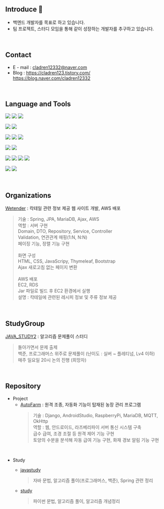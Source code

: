 ## Introduce 👋
* 백엔드 개발자를 목표로 하고 있습니다.
* 팀 프로젝트, 스터디 모임을 통해 같이 성장하는 개발자를 추구하고 있습니다.

<br>

## Contact
* E - mail : cladren12332@naver.com
* Blog     : https://cladren123.tistory.com/
             https://blog.naver.com/cladren12332

<br>



## Language and Tools
<img src="https://img.shields.io/badge/Java-007396?style=for-the-badge&logo=Java&logoColor=white"/></a>
<img src="https://img.shields.io/badge/Python-3766AB?style=for-the-badge&logo=Python&logoColor=white"/></a>
<img src="https://img.shields.io/badge/C++-00599C?style=for-the-badge&logo=C++&logoColor=white"/></a>

<img src="https://img.shields.io/badge/MySQL-4479A1?style=for-the-badge&logo=MySQL&logoColor=white"/></a>
<img src="https://img.shields.io/badge/MariaDB-003545?style=for-the-badge&logo=MariaDB&logoColor=white"/></a>

<img src="https://img.shields.io/badge/Spring-6DB33F?style=for-the-badge&logo=Spring&logoColor=white"/></a>
<img src="https://img.shields.io/badge/SpringBoot-6DB33F?style=for-the-badge&logo=SpringBoot&logoColor=white"/></a>
<img src="https://img.shields.io/badge/Django-092E20?style=for-the-badge&logo=Django&logoColor=white"/></a>

<img src="https://img.shields.io/badge/RaspberryPi-A22846?style=for-the-badge&logo=RaspberryPi&logoColor=white"/></a>
<img src="https://img.shields.io/badge/Arduino-00979D?style=for-the-badge&logo=Arduino&logoColor=white"/></a>

<img src="https://img.shields.io/badge/HTML-E34F26?style=for-the-badge&logo=HTML&logoColor=white"/></a>
<img src="https://img.shields.io/badge/CSS-F43059?style=for-the-badge&logo=CSS&logoColor=white"/></a>
<img src="https://img.shields.io/badge/JavaScript-F7DF1E?style=for-the-badge&logo=JavaScript&logoColor=white"/></a>
<img src="https://img.shields.io/badge/Bootstrap-7952B3?style=for-the-badge&logo=Bootstrap&logoColor=white"/></a>

<img src="https://img.shields.io/badge/Github-181717?style=for-the-badge&logo=Github&logoColor=white"/></a>
<img src="https://img.shields.io/badge/Notion-000000?style=for-the-badge&logo=Notion&logoColor=white"/></a>

<br>



## Organizations
[Wetender](https://github.com/we-tender) : 칵테일 관련 정보 제공 웹 사이트 개발, AWS 배포
> 기술 : Spring, JPA, MariaDB, Ajax, AWS  <br>
> 역할 : 서버 구현 <br>
>        Domain, DTO, Repository, Service, Controller <br>
>        Validation, 연관관계 매핑(1:N, N:N) <br>
>        페이징 기능, 정렬 기능 구현 <br> <br>
>        화면 구성 <br>
>        HTML, CSS, JavaScripy, Thymeleaf, Bootstrap <br>
>        Ajax 새로고침 없는 페이지 변환 <br> <br>
>        AWS 배포 <br>
>        EC2, RDS <br>
>        Jar 파일로 빌드 후 EC2 환경에서 실행 <br>
> 설명 : 칵테일에 관련된 레시피 정보 및 주류 정보 제공


<br>



## StudyGroup
[JAVA_STUDY2](https://github.com/cladren123/JAVA_STUDY2) : 알고리즘 문제풀이 스터디
> 돌아가면서 문제 출제 <br>
> 백준, 프로그래머스 위주로 문제풀이 (난이도 : 실버 ~ 플레티넘, Lv4 이하) <br>
> 매주 일요일 20시 논의 진행 (희망자)

<br>



## Repository
* Project <br>
  * [AutoFarm](https://github.com/cladren123/AutoFarm) : 원격 조종, 자동화 기능이 탑재된 농장 관리 프로그램 <br>
    > 기술 : Django, AndroidStudio, RaspberryPi, MariaDB, MQTT, OkHttp <br>
    > 역할 : 웹, 안드로이드, 라즈베리파이 서버 통신 시스템 구축 <br>
             급수 급여, 조경 조절 등 원격 제어 기능 구현 <br>
             토양의 수분을 분석해 자동 급여 기능 구현, 화재 경보 알림 기능 구현
             
<br>             
             
* Study <br>
  * [javastudy](https://github.com/cladren123/javastudy) <br>
    > 자바 문법, 알고리즘 풀이(프로그래머스, 백준), Spring 관련 정리

  * [study](https://github.com/cladren123/study)
    > 파이썬 문법, 알고리즘 풀이, 알고리즘 개념정리
  




<br>

<!--
**cladren123/cladren123** is a ✨ _special_ ✨ repository because its `README.md` (this file) appears on your GitHub profile.

Here are some ideas to get you started:

- 🔭 I’m currently working on ...
- 🌱 I’m currently learning ...
- 👯 I’m looking to collaborate on ...
- 🤔 I’m looking for help with ...
- 💬 Ask me about ...
- 📫 How to reach me: ...
- 😄 Pronouns: ...
- ⚡ Fun fact: ...
-->
